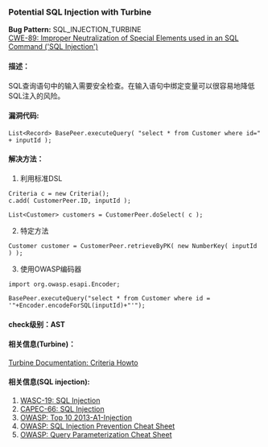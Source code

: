 ### Potential SQL Injection with Turbine 
**Bug Pattern:** SQL_INJECTION_TURBINE  
[CWE-89: Improper Neutralization of Special Elements used in an SQL Command ('SQL Injection')](http://cwe.mitre.org/data/definitions/89.html)
#### 描述：
SQL查询语句中的输入需要安全检查。在输入语句中绑定变量可以很容易地降低SQL注入的风险。
#### 漏洞代码:

```
List<Record> BasePeer.executeQuery( "select * from Customer where id=" + inputId );

```
#### 解决方法：
1. 利用标准DSL

```
Criteria c = new Criteria();
c.add( CustomerPeer.ID, inputId );

List<Customer> customers = CustomerPeer.doSelect( c );
```
2. 特定方法

```
Customer customer = CustomerPeer.retrieveByPK( new NumberKey( inputId ) );

```
3. 使用OWASP编码器

```
import org.owasp.esapi.Encoder;

BasePeer.executeQuery("select * from Customer where id = '"+Encoder.encodeForSQL(inputId)+"'");

```
#### check级别：AST
#### 相关信息(Turbine)：
[Turbine Documentation: Criteria Howto](https://turbine.apache.org/turbine/turbine-2.1/howto/criteria-howto.html)

#### 相关信息(SQL injection):
1. [WASC-19: SQL Injection](https://note.youdao.com/)
2. [CAPEC-66: SQL Injection](http://capec.mitre.org/data/definitions/66.html)
4. [OWASP: Top 10 2013-A1-Injection](https://note.youdao.com/)
5. [OWASP: SQL Injection Prevention Cheat Sheet](https://www.owasp.org/index.php/SQL_Injection_Prevention_Cheat_Sheet)
6. [OWASP: Query Parameterization Cheat Sheet](https://www.owasp.org/index.php/Query_Parameterization_Cheat_Sheet)
